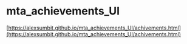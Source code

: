 # mta_achievements_UI

[https://alexsumbit.github.io/mta_achievements_UI/achivements.html](https://alexsumbit.github.io/mta_achievements_UI/achivements.html)
